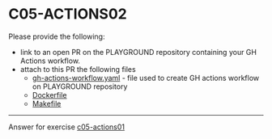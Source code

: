 # C05-ACTIONS02

Please provide the following:

- link to an open PR on the PLAYGROUND repository containing your GH Actions workflow.
- attach to this PR the following files
  - [gh-actions-workflow.yaml](gh-actions-workflow.yaml) - file used to create GH actions workflow on PLAYGROUND repository
  - [Dockerfile]()
  - [Makefile]()



<!-- Don't change anything below this point-->
<!-- Before commiting, remove both commented lines-->
***
Answer for exercise [c05-actions01](https://github.com/devopsacademyau/academy/blob/b5dbe6a3266facbde88e657573d1fa946150b51f/classes/05class/exercises/c05-actions02/README.md)
